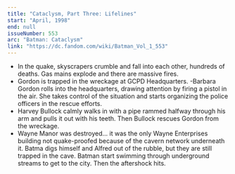 ```yaml
---
title: "Cataclysm, Part Three: Lifelines"
start: "April, 1998"
end: null
issueNumber: 553
arc: "Batman: Cataclysm"
link: "https://dc.fandom.com/wiki/Batman_Vol_1_553"
---
```


- In the quake, skyscrapers crumble and fall into each other, hundreds of deaths. Gas mains explode and there are massive fires.
- Gordon is trapped in the wreckage at GCPD Headquarters.
  -Barbara Gordon rolls into the headquarters, drawing attention by firing a pistol in the air. She takes control of the situation and starts organizing the police officers in the rescue efforts.
- Harvey Bullock calmly walks in with a pipe rammed halfway through his arm and pulls it out with his teeth. Then Bullock rescues Gordon from the wreckage.
- Wayne Manor was destroyed... it was the only Wayne Enterprises building not quake-proofed because of the cavern network underneath it. Batma digs himself and Alfred out of the rubble, but they are still trapped in the cave. Batman start swimming through underground streams to get to the city. Then the aftershock hits.
